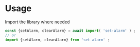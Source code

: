 # Usage

Import the library where needed
```js
const {setAlarm, clearAlarm} = await import( 'set-alarm' ) ;
// or
import {setAlarm, clearAlarm} from 'set-alarm' ;
```
